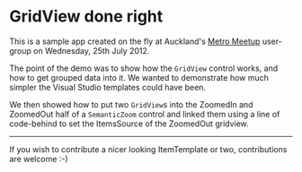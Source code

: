 # GridView done right

This is a sample app created on the fly at Auckland's [Metro Meetup](http://www.meetup.com/Auckland-Metro/) user-group on Wednesday, 25th July 2012.

The point of the demo was to show how the `GridView` control works, and how to get grouped data into it. We wanted to demonstrate how much simpler the Visual Studio templates could have been.


We then showed how to put two `GridView`s into the ZoomedIn and ZoomedOut half of a `SemanticZoom` control and linked them using a line of code-behind to set the ItemsSource of the ZoomedOut gridview.

---

If you wish to contribute a nicer looking ItemTemplate or two, contributions are welcome :-)
